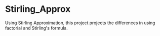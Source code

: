 # Stirling_Approx
Using Stirling Approximation, this project projects the differences in using factorial and Stirling's formula.  


<img href="https://pbs.twimg.com/media/EAUvNRWWkAIYJ73.jpg">
